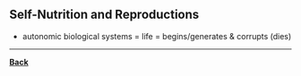 ## Self-Nutrition and Reproductions
- autonomic biological systems = life = begins/generates & corrupts (dies)

---
**[Back](PSYCHPrelimARIST.md)**